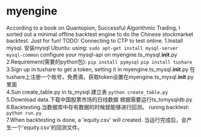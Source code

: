 # myengine
According to a book on Quantopion, Successful Algorithmic Trading, I sorted out a minimal offline backtest engine to do the Chinese stockmarket backtest. Just for fun!
TODO: Connecting to CTP to test online.
1.Install mysql. 安装mysql
Ubuntu: 
  using:
    `sudo apt-get install mysql-server mysql-common`
  configure your mysql-api on myengine.ts_mysql.__init__.py
2.Requirement(需要的python包):
  `pip install pymysql`
  `pip install tushare`
3.Sign up in tushare to get a token, setting it in myengine.ts_mysql.__init__.py
  在tushare上注册一个账号，免费滴，获取token设置在myengine.ts_mysql.__init__.py里面  
4.Sun create_table.py in ts_mysql.建立表
  `python create_table.py`
5.Download data.下载中国股票市场的日线数据
  根据需要运行ts_tomysqldb.py
6.Backtesting.当数据库中存有数据的时候就能够进行回测。
  runing backtest:
    `python run.py`  
7.When backtesting is done, a 'equity.csv' will created.
  当运行完成后，会产生一个'equity.csv'的回测文件。
